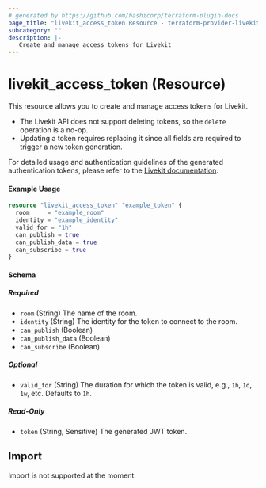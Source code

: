 ```yaml
---
# generated by https://github.com/hashicorp/terraform-plugin-docs
page_title: "livekit_access_token Resource - terraform-provider-livekit"
subcategory: ""
description: |-
   Create and manage access tokens for Livekit
---
```


# livekit_access_token (Resource)

This resource allows you to create and manage access tokens for Livekit.

- The Livekit API does not support deleting tokens, so the `delete` operation is a no-op.
- Updating a token requires replacing it since all fields are required to trigger a new token generation.

For detailed usage and authentication guidelines of the generated authentication tokens, please refer to the [Livekit documentation](https://docs.livekit.io/).


#### Example Usage

```terraform
resource "livekit_access_token" "example_token" {
  room     = "example_room"
  identity = "example_identity"
  valid_for = "1h"
  can_publish = true
  can_publish_data = true
  can_subscribe = true
}
```

#### Schema

##### Required

- `room` (String) The name of the room.
- `identity` (String) The identity for the token to connect to the room.
- `can_publish`      (Boolean)
- `can_publish_data` (Boolean)
- `can_subscribe`    (Boolean)


##### Optional

- `valid_for` (String) The duration for which the token is valid, e.g., `1h`, `1d`, `1w`, etc. Defaults to `1h`.

##### Read-Only

- `token` (String, Sensitive) The generated JWT token.

## Import

Import is not supported at the moment.
